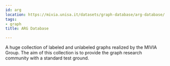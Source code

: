 ```yaml
---
id: arg
location: https://mivia.unisa.it/datasets/graph-database/arg-database/
tags:
- graph
title: ARG Database

---
```


A huge collection of labeled and unlabeled graphs realized by the MIVIA Group. The aim of this collection is to provide the graph research community with a standard test ground.

